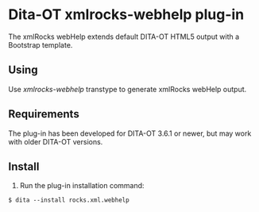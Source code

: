 # Dita-OT xmlrocks-webhelp plug-in
The xmlRocks webHelp extends default DITA-OT HTML5 output with a Bootstrap template.

## Using
Use *xmlrocks-webhelp* transtype to generate xmlRocks webHelp output.

## Requirements
The plug-in has been developed for DITA-OT 3.6.1 or newer, but may work with older DITA-OT versions.

## Install
1. Run the plug-in installation command:
```
$ dita --install rocks.xml.webhelp
```